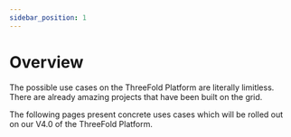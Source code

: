 ```yaml
---
sidebar_position: 1
---
```


# Overview

The possible use cases on the ThreeFold Platform are literally limitless. There are already amazing projects that have been built on the grid.

The following pages present concrete uses cases which will be rolled out on our V4.0 of the ThreeFold Platform.